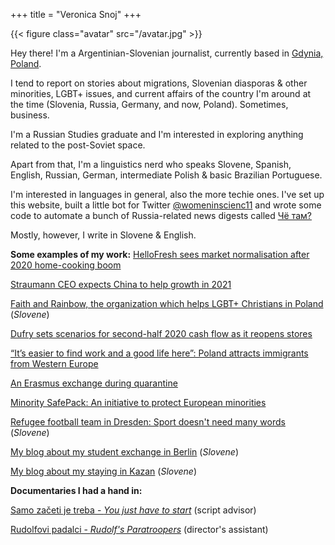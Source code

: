 +++
title = "Veronica Snoj"
+++

{{< figure class="avatar" src="/avatar.jpg" >}}

Hey there! I'm a Argentinian-Slovenian journalist, currently based in [Gdynia, Poland](https://en.wikipedia.org/wiki/Gdynia).

I tend to report on stories about migrations, Slovenian diasporas & other minorities, LGBT+ issues, and current affairs of the country I'm around at the time (Slovenia, Russia, Germany, and now, Poland). Sometimes, business.

I'm a Russian Studies graduate and I'm interested in exploring anything related to the post-Soviet space. 

Apart from that, I'm a linguistics nerd who speaks Slovene, Spanish, English, Russian, German, intermediate Polish & basic Brazilian Portuguese. 

I'm interested in languages in general, also the more techie ones. I've set up this website, built a little bot for Twitter [@womeninscienc11](https://twitter.com/womeninscienc11) and wrote some code to automate a bunch of Russia-related news digests called [Чё там?](https://cho-tam.blogspot.com/)

Mostly, however, I write in Slovene & English.


**Some examples of my work:** 
[HelloFresh sees market normalisation after 2020 home-cooking boom](https://www.reuters.com/article/hellofresh-results-idUSL5N2L02QQ)

[Straumann CEO expects China to help growth in 2021](https://www.reuters.com/article/straumann-outlook/straumann-ceo-expects-china-to-help-growth-in-2021-idINL8N2KM1I8)

[Faith and Rainbow, the organization which helps LGBT+ Christians in Poland](https://www.domovina.je/vera-in-mavrica-organizacija-ki-podpira-lgbt-kristjane-na-poljskem/) (*Slovene*)

[Dufry sets scenarios for second-half 2020 cash flow as it reopens stores](https://uk.reuters.com/article/uk-dufry-results/dufry-sets-scenarios-for-second-half-2020-cash-flow-expectations-idUKKBN24Z0I0)

[“It’s easier to find work and a good life here”: Poland attracts immigrants from Western Europe](https://notesfrompoland.com/2020/07/01/its-easier-to-find-work-and-a-good-life-here-poland-attracts-immigrants-from-western-europe/)

[An Erasmus exchange during quarantine](https://cafebabel.com/en/article/an-erasmus-exchange-under-quarantine-5eeb5c8ff723b342b9f9e4f2/) 

[Minority SafePack: An initiative to protect European minorities](https://www.thenewfederalist.eu/minority-safepack-an-initiative-to-protect-european-minorities?lang=fr)

[Refugee football team in Dresden: Sport doesn't need many words](https://www.domovina.je/begunska-nogometna-ekipa-dresden-karitas-sport-ne-zahteva-veliko-besed/) (*Slovene*)

[My blog about my student exchange in Berlin](http://izberlinazljubeznijo.blogspot.com/) (*Slovene*)

[My blog about my staying in Kazan](https://ozriseokolisebe.wordpress.com/) (*Slovene*)


**Documentaries I had a hand in:** 

[Samo začeti je treba - *You just have to start*](https://youtu.be/uODWDbM4Fjw) (script advisor)

[Rudolfovi padalci - *Rudolf's Paratroopers*](https://youtu.be/YqGwjjAIzgk) (director's assistant)














